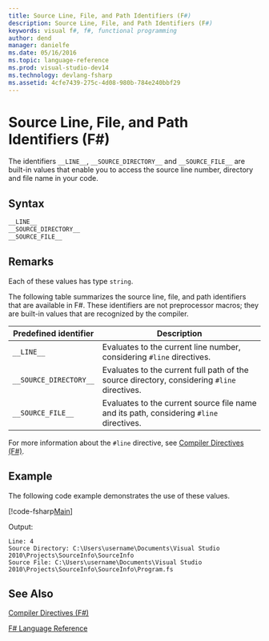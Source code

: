 ```yaml
---
title: Source Line, File, and Path Identifiers (F#)
description: Source Line, File, and Path Identifiers (F#)
keywords: visual f#, f#, functional programming
author: dend
manager: danielfe
ms.date: 05/16/2016
ms.topic: language-reference
ms.prod: visual-studio-dev14
ms.technology: devlang-fsharp
ms.assetid: 4cfe7439-275c-4d08-980b-784e240bbf29 
---
```


# Source Line, File, and Path Identifiers (F#)

The identifiers `__LINE__`, `__SOURCE_DIRECTORY__` and `__SOURCE_FILE__` are built-in values that enable you to access the source line number, directory and file name in your code.


## Syntax

```fsharp
__LINE__
__SOURCE_DIRECTORY__
__SOURCE_FILE__
```

## Remarks
Each of these values has type `string`.

The following table summarizes the source line, file, and path identifiers that are available in F#. These identifiers are not preprocessor macros; they are built-in values that are recognized by the compiler.



|Predefined identifier|Description|
|---------------------|-----------|
|`__LINE__`|Evaluates to the current line number, considering `#line` directives.|
|`__SOURCE_DIRECTORY__`|Evaluates to the current full path of the source directory, considering `#line` directives.|
|`__SOURCE_FILE__`|Evaluates to the current source file name and its path, considering `#line` directives.|
For more information about the `#line` directive, see [Compiler Directives &#40;F&#35;&#41;](Compiler-Directives-%5BFSharp%5D.md).

## Example

The following code example demonstrates the use of these values.

[!code-fsharp[Main](snippets/fslangref2/snippet7401.fs)]

Output:

```
Line: 4
Source Directory: C:\Users\username\Documents\Visual Studio 2010\Projects\SourceInfo\SourceInfo
Source File: C:\Users\username\Documents\Visual Studio 2010\Projects\SourceInfo\SourceInfo\Program.fs
```

## See Also
[Compiler Directives &#40;F&#35;&#41;](Compiler-Directives-%5BFSharp%5D.md)

[F&#35; Language Reference](FSharp-Language-Reference.md)